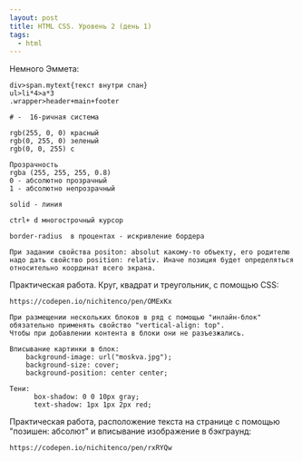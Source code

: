 ```yaml
---
layout: post
title: HTML CSS. Уровень 2 (день 1)
tags:
  - html
---
```


Немного Эммета:

```
div>span.mytext{текст внутри спан}
ul>li*4>a*3
.wrapper>header+main+footer
```
```
# -  16-ричная система
```
```
rgb(255, 0, 0) красный
rgb(0, 255, 0) зеленый
rgb(0, 0, 255) с
```
```
Прозрачность
rgba (255, 255, 255, 0.8)
0 - абсолютно прозрачный
1 - абсолютно непрозрачный
```
```
solid - линия
```
```
ctrl+ d многострочный курсор
```
```
border-radius  в процентах - искривление бордера
```
```
При задании свойства positon: absolut какому-то объекту, его родителю надо дать свойство position: relativ. Иначе позиция будет определяться относительно координат всего экрана.
```
Практическая работа. Круг, квадрат и треугольник, с помощью CSS:
```
https://codepen.io/nichitenco/pen/OMExKx
```
```
При размещении нескольких блоков в ряд с помощью "инлайн-блок"
обязательно применять свойство "vertical-align: top".
Чтобы при добавлении контента в блоки они не разъезжались.
```
```
Вписывание картинки в блок:
    background-image: url("moskva.jpg");
    background-size: cover;
    background-position: center center;
```
```
Тени:
      box-shadow: 0 0 10px gray;
      text-shadow: 1px 1px 2px red;
```
Практическая работа, расположение текста на странице с помощью "позишен: абсолют" и вписывание изображение в бэкграунд:

```
https://codepen.io/nichitenco/pen/rxRYQw
```
